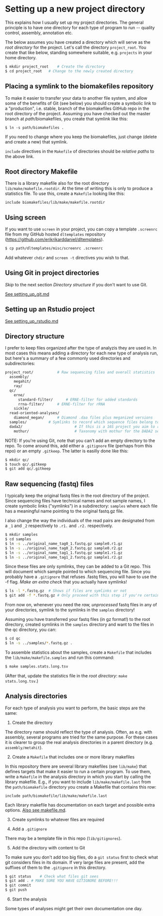 # Setting up a new project directory

This explains how I usually set up my project directories. The general
principle is to have one directory for each type of program to run -- quality
control, assembly, annotation etc.

The below assumes you have created a directory which will serve as the *root
directory* for the project. Let's call the directory `project_root`. You create
that like below, standing somewhere suitable, e.g. `projects` in your home
directory.

```bash
$ mkdir project_root	# Create the directory
$ cd project_root	# Change to the newly created directory
```

## Placing a symlink to the biomakefiles repository

To make it easier to transfer your data to another file system, and allow some
of the benefits of Git (see below) you should create a symbolic link to a
"production", i.e. stable, branch of the biomakefiles GitHub repo in the root
directory of the project. Assuming you have checked out the master branch at
*path*/biomakefiles, you create that symlink like this:

```
$ ln -s path/biomakefiles .
```

If you need to change where you keep the biomakefiles, just change (delete and
create a new) that symlink.

`include` directives in the `Makefile` of directories should be *relative
paths* to the above link.

## Root directory Makefile

There is a library makefile also for the root directory `lib/make/makefile.rootdir`.
At the time of writing this is only to produce a statistics file. To use this,
create a `Makefile` looking like this:

```make
include biomakefiles/lib/make/makefile.rootdir
```

## Using screen

If you want to use `screen` in your project, you can copy a template `.screenrc`
file from my GitHub hosted `dltemplates` repository
(https://github.com/erikrikarddaniel/dltemplates).

```bash
$ cp path/dltemplates/misc/screenrc .screenrc
```

Add whatever `chdir` and `screen -t` directives you wish to that.

## Using Git in project directories

*Skip* to the next section *Directory structure* if you don't want to use Git.

[See setting_up_git.md](setting_up_git.md)

## Setting up an Rstudio project

[See setting_up_rstudio.md](setting_up_rstudio.md)

## Directory structure

I prefer to keep files organized after the type of analyzis they are used in. In
most cases this means adding a directory for each new type of analysis run, but
here's a summary of a few commonly used directories and subdirectories:

```bash
project_root/			# Raw sequencing files and overall statistics
  assembly/
    megahit/
    ray/
  qc/
    erne/
      standard-filter/		# ERNE-filter for added standards
      rrna-filter/		# ERNE-filter for rRNA
    sickle/
  read-oriented-analyses/
    diamond_megan/		# Diamond .daa files plus meganized versions
  samples/			# Symlinks to record which sequence files belong to which sample
  dada2/                        # If this is a 16S project you aim to run DADA2 on
    mothur/                     # Taxonomy with mothur for the DADA2 sequences
```

NOTE: If you're using Git, note that you can't add an empty directory to the
repo. To come around this, add either a `.gitignore` file (perhaps from this
repo) or an empty `.gitkeep`. The latter is easilly done like this:

```bash
$ mkdir qc/
$ touch qc/.gitkeep
$ git add qc/.gitkeep
```

## Raw sequencing (fastq) files

I typically keep the original fastq files in the root directory of the project.
Since sequencing files have technical names and not sample names, I create
symbolic links ("symlinks") in a subdirectory: `samples` where each file has a
meaningful name pointing to the original fastq.gz file.

I also change the way the individuals of the read pairs are designated from a
`_1` and `_2` respectively to `.r1.` and `.r2.` respectively.

```bash
$ mkdir samples
$ cd samples
$ ln -s ../original_name_tag0_1.fastq.gz sample0.r1.gz
$ ln -s ../original_name_tag0_2.fastq.gz sample0.r2.gz
$ ln -s ../original_name_tag1_1.fastq.gz sample1.r1.gz
$ ln -s ../original_name_tag1_2.fastq.gz sample1.r2.gz
```

Since these files are only symlinks, they can be added to a Git repo. This will
document which sample pointed to which sequencing file. Since you probably have
a `.gitignore` that refuses .fastq files, you will have to use the -f flag.
*Make an extra check* that you actually have symlinks!

```bash
$ ls -l *.fastq.gz	# Shows if files are symlinks or not
$ git add -f *.fastq.gz	# Only proceed with this step if you're certain
```

From now on, whenever you need the *raw, unprocessed* fastq files in any of
your directories, symlink to the symlinks in the `samples` directory!

Assuming you have transferred your fastq files (in gz format!) to the root
directory, created symlinks in the `samples` directory and want to the files in
the qc directory, you can:

```bash
$ cd qc
$ ln -s ../samples/*.fastq.gz .
```

To assemble statistics about the samples, create a `Makefile` that includes the
`lib/make/makefile.samples` and run this command:

```bash
$ make samples.stats.long.tsv
```

(After that, update the statistics file in the *root directory*: `make
stats.long.tsv`.)

## Analysis directories

For each type of analysis you want to perform, the basic steps are the same:

1) Create the directory

The directory name should reflect the type of analysis. Often, as e.g. with
assembly, several programs are tried for the same purpose. For these cases it is
clearer to group the real analysis directories in a parent directory (e.g.
`assembly/metahit`).

2) Create a `Makefile` that includes one or more library makefiles

In this repository there are several library makefiles (see `lib/make`) that
defines targets that make it easier to run a certain program. To use them, write
a `Makefile` in the analysis directory in which you start by calling the library
makefile. E.g., if you want to include `lib/make/makefile.last` from the
`path/biomakefile` directory you create a Makefile that contains this row:

```make
include path/biomakefile/lib/make/makefile.last
```

Each library makefile has documentation on each target and possible extra
options. [Also see makefile.md](makefile.md).

3) Create symlinks to whatever files are required

4) Add a `.gitignore`

There may be a template file in this repo (`lib/gitignores`).

5) Add the directory with content to Git

To make sure you don't add too big files, do a `git status` first to check what
git considers files in its domain. If very large files are present, add the
suffixes of them to the `.gitignore` in this directory.

```bash
$ git status	# Check what files git sees
$ git add .	# MAKE SURE YOU HAVE GITIGNORE BEFORE!!!
$ git commit
$ git push
```

6) Start the analysis

Some types of analyses might get their own documentation one day.
